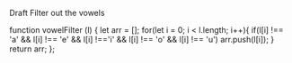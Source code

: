 Draft
Filter out the vowels

function vowelFilter (l) {
 let arr = [];
  for(let i = 0; i < l.length; i++){
    if(l[i] !== 'a' && l[i] !== 'e' && l[i] !=='i' && l[i] !== 'o' && l[i] !== 'u')
      arr.push(l[i]);
  }
  return arr;
};
